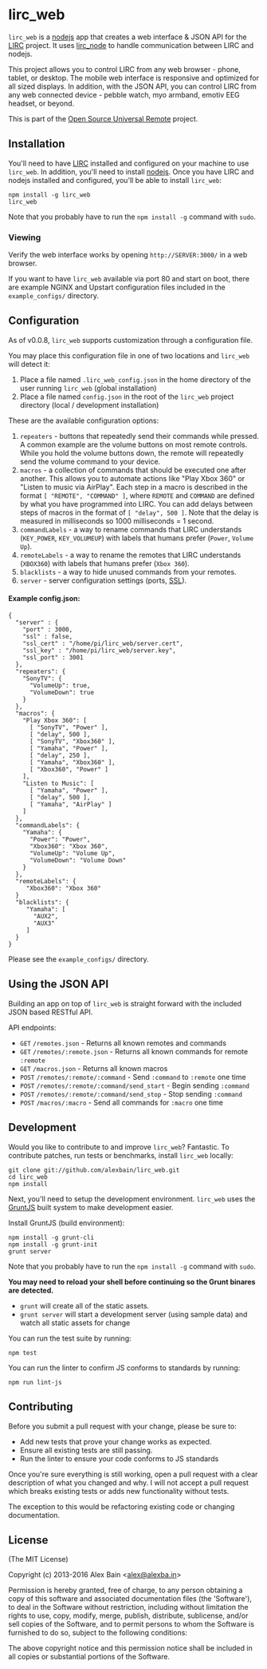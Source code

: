 lirc_web
========

``lirc_web`` is a [nodejs](http://nodejs.org) app that creates a web interface & JSON API for the [LIRC](http://lirc.org) project. It uses [lirc_node](https://github.com/alexbain/lirc_node) to handle communication between LIRC and nodejs.

This project allows you to control LIRC from any web browser - phone, tablet, or desktop. The mobile web interface is responsive and optimized for all sized displays. In addition, with the JSON API, you can control LIRC from any web connected device - pebble watch, myo armband, emotiv EEG headset, or beyond.

This is part of the [Open Source Universal Remote](http://opensourceuniversalremote.com) project.


## Installation

You'll need to have [LIRC](http://lirc.org) installed and configured on your machine to use ``lirc_web``. In addition, you'll need to install [nodejs](http://nodejs.org). Once you have LIRC and nodejs installed and configured, you'll be able to install ``lirc_web``:

    npm install -g lirc_web
    lirc_web

Note that you probably have to run the `npm install -g` command with `sudo`.

### Viewing

Verify the web interface works by opening ``http://SERVER:3000/`` in a web browser.

If you want to have `lirc_web`  available via port 80 and start on boot, there are example NGINX and Upstart configuration files included in the ``example_configs/`` directory.

## Configuration

As of v0.0.8, ``lirc_web`` supports customization through a configuration file.

You may place this configuration file in one of two locations and `lirc_web` will detect it:

1. Place a file named `.lirc_web_config.json` in the home directory of the user running `lirc_web` (global installation)
2. Place a file named `config.json` in the root of the `lirc_web` project directory (local / development installation)

These are the available configuration options:

1. ``repeaters`` - buttons that repeatedly send their commands while pressed. A common example are the volume buttons on most remote controls. While you hold the volume buttons down, the remote will repeatedly send the volume command to your device.
2. ``macros`` - a collection of commands that should be executed one after another. This allows you to automate actions like "Play Xbox 360" or "Listen to music via AirPlay". Each step in a macro is described in the format ``[ "REMOTE", "COMMAND" ]``, where ``REMOTE`` and ``COMMAND`` are defined by what you have programmed into LIRC. You can add delays between steps of macros in the format of ``[ "delay", 500 ]``. Note that the delay is measured in milliseconds so 1000 milliseconds = 1 second.
3. ``commandLabels`` - a way to rename commands that LIRC understands (``KEY_POWER``, ``KEY_VOLUMEUP``) with labels that humans prefer (``Power``, ``Volume Up``).
4. ``remoteLabels`` - a way to rename the remotes that LIRC understands (``XBOX360``) with labels that humans prefer (``Xbox 360``).
5. ``blacklists`` - a way to hide unused commands from your remotes.
6. ``server`` - server configuration settings (ports, [SSL](http://serverfault.com/a/366374)).


#### Example config.json:


    {
      "server" : {
        "port" : 3000,
        "ssl" : false,
        "ssl_cert" : "/home/pi/lirc_web/server.cert",
        "ssl_key" : "/home/pi/lirc_web/server.key",
        "ssl_port" : 3001
      },
      "repeaters": {
        "SonyTV": {
          "VolumeUp": true,
          "VolumeDown": true
        }
      },
      "macros": {
        "Play Xbox 360": [
          [ "SonyTV", "Power" ],
          [ "delay", 500 ],
          [ "SonyTV", "Xbox360" ],
          [ "Yamaha", "Power" ],
          [ "delay", 250 ],
          [ "Yamaha", "Xbox360" ],
          [ "Xbox360", "Power" ]
        ],
        "Listen to Music": [
          [ "Yamaha", "Power" ],
          [ "delay", 500 ],
          [ "Yamaha", "AirPlay" ]
        ]
      },
      "commandLabels": {
        "Yamaha": {
          "Power": "Power",
          "Xbox360": "Xbox 360",
          "VolumeUp": "Volume Up",
          "VolumeDown": "Volume Down"
        }
      },
      "remoteLabels": {
         "Xbox360": "Xbox 360"
      }
      "blacklists": {
         "Yamaha": [
           "AUX2",
           "AUX3"
         ]
      }
    }

Please see the `example_configs/` directory.


## Using the JSON API

Building an app on top of `lirc_web` is straight forward with the included JSON based RESTful API.

API endpoints:

* ``GET`` ``/remotes.json`` - Returns all known remotes and commands
* ``GET`` ``/remotes/:remote.json`` - Returns all known commands for remote ``:remote``
* ``GET`` ``/macros.json`` - Returns all known macros
* ``POST`` ``/remotes/:remote/:command`` - Send ``:command`` to ``:remote`` one time
* ``POST`` ``/remotes/:remote/:command/send_start`` - Begin sending ``:command``
* ``POST`` ``/remotes/:remote/:command/send_stop`` - Stop sending ``:command``
* ``POST`` ``/macros/:macro`` - Send all commands for ``:macro`` one time


## Development

Would you like to contribute to and improve ``lirc_web``? Fantastic. To contribute
patches, run tests or benchmarks, install ``lirc_web`` locally:

    git clone git://github.com/alexbain/lirc_web.git
    cd lirc_web
    npm install

Next, you'll need to setup the development environment. ``lirc_web`` uses the [GruntJS](http://gruntjs.com/) built system to make development easier.

Install GruntJS (build environment):

    npm install -g grunt-cli
    npm install -g grunt-init
    grunt server

Note that you probably have to run the `npm install -g` command with `sudo`.

**You may need to reload your shell before continuing so the Grunt binares are detected.**

* ``grunt`` will create all of the static assets.
* ``grunt server`` will start a development server (using sample data) and watch all static assets for change

You can run the test suite by running:

```
npm test
```

You can run the linter to confirm JS conforms to standards by running:

```
npm run lint-js
```

## Contributing

Before you submit a pull request with your change, please be sure to:

* Add new tests that prove your change works as expected.
* Ensure all existing tests are still passing.
* Run the linter to ensure your code conforms to JS standards

Once you're sure everything is still working, open a pull request with a clear
description of what you changed and why. I will not accept a pull request which
breaks existing tests or adds new functionality without tests.

The exception to this would be refactoring existing code or changing documentation.


## License

(The MIT License)

Copyright (c) 2013-2016 Alex Bain &lt;alex@alexba.in&gt;

Permission is hereby granted, free of charge, to any person obtaining
a copy of this software and associated documentation files (the
'Software'), to deal in the Software without restriction, including
without limitation the rights to use, copy, modify, merge, publish,
distribute, sublicense, and/or sell copies of the Software, and to
permit persons to whom the Software is furnished to do so, subject to
the following conditions:

The above copyright notice and this permission notice shall be
included in all copies or substantial portions of the Software.

